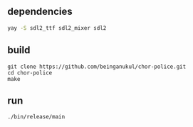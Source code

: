## dependencies
```bash
yay -S sdl2_ttf sdl2_mixer sdl2
```
## build
```
git clone https://github.com/beinganukul/chor-police.git
cd chor-police
make
```
## run
```
./bin/release/main
```
